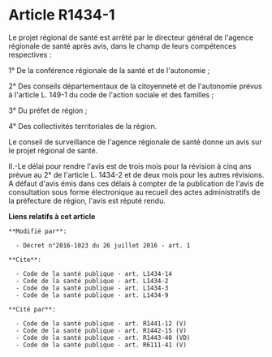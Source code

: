 # Article R1434-1

Le projet régional de santé est arrêté par le directeur général de l'agence régionale de santé après avis, dans le champ de
leurs compétences respectives : 

1° De la conférence régionale de la santé et de l'autonomie ; 

2° Des conseils départementaux de la citoyenneté et de l'autonomie prévus à l'article L. 149-1 du code de l'action sociale et
des familles ; 

3° Du préfet de région ; 

4° Des collectivités territoriales de la région. 

Le conseil de surveillance de l'agence régionale de santé donne un avis sur le projet régional de santé. 

II.-Le délai pour rendre l'avis est de trois mois pour la révision à cinq ans prévue au 2° de l'article L. 1434-2 et de deux
mois pour les autres révisions. A défaut d'avis émis dans ces délais à compter de la publication de l'avis de consultation
sous forme électronique au recueil des actes administratifs de la préfecture de région, l'avis est réputé rendu.

**Liens relatifs à cet article**

	**Modifié par**:

	  - Décret n°2016-1023 du 26 juillet 2016 - art. 1

	**Cite**:

	  - Code de la santé publique - art. L1434-14
	  - Code de la santé publique - art. L1434-2
	  - Code de la santé publique - art. L1434-3
	  - Code de la santé publique - art. L1434-9

	**Cité par**:

	  - Code de la santé publique - art. R1441-12 (V)
	  - Code de la santé publique - art. R1442-15 (V)
	  - Code de la santé publique - art. R1443-40 (VD)
	  - Code de la santé publique - art. R6111-41 (V)
